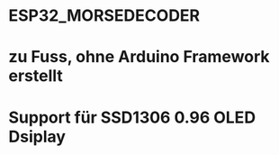 ESP32_MORSEDECODER
==================

# zu Fuss, ohne Arduino Framework erstellt
# Support für SSD1306 0.96 OLED Dsiplay
